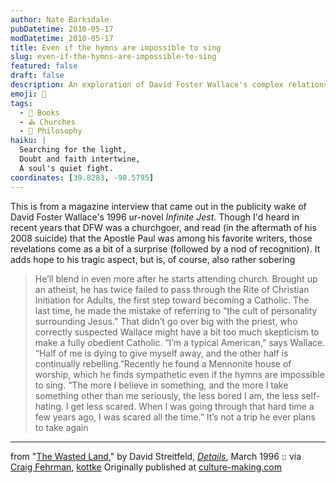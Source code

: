 ```yaml
---
author: Nate Barksdale
pubDatetime: 2010-05-17
modDatetime: 2010-05-17
title: Even if the hymns are impossible to sing
slug: even-if-the-hymns-are-impossible-to-sing
featured: false
draft: false
description: An exploration of David Foster Wallace's complex relationship with faith and skepticism, revealing his struggles with church and belief.
emoji: 🙏
tags:
  - 📖 Books
  - ⛪ Churches
  - 🤔 Philosophy
haiku: |
  Searching for the light,  
  Doubt and faith intertwine,  
  A soul's quiet fight.
coordinates: [39.8283, -98.5795]
---
```


This is from a magazine interview that came out in the publicity wake of David Foster Wallace's 1996 ur-novel _Infinite Jest_. Though I'd heard in recent years that DFW was a churchgoer, and read (in the aftermath of his 2008 suicide) that the Apostle Paul was among his favorite writers, those revelations come as a bit of a surprise (followed by a nod of recognition). It adds hope to his tragic aspect, but is, of course, also rather sobering

> He’ll blend in even more after he starts attending church. Brought up an atheist, he has twice failed to pass through the Rite of Christian Initiation for Adults, the first step toward becoming a Catholic. The last time, he made the mistake of referring to “the cult of personality surrounding Jesus.” That didn’t go over big with the priest, who correctly suspected Wallace might have a bit too much skepticism to make a fully obedient Catholic. “I’m a typical American,” says Wallace. “Half of me is dying to give myself away, and the other half is continually rebelling.”Recently he found a Mennonite house of worship, which he finds sympathetic even if the hymns are impossible to sing. “The more I believe in something, and the more I take something other than me seriously, the less bored I am, the less self-hating. I get less scared. When I was going through that hard time a few years ago, I was scared all the time.” It’s not a trip he ever plans to take again

---

from "[The Wasted Land](http://craigfehrman.com/2010/05/05/details-1996-profile-of-david-foster-wallace/)," by David Streitfeld, [_Details_](http://craigfehrman.com/2010/05/05/details-1996-profile-of-david-foster-wallace/), March 1996 :: via [Craig Fehrman](http://www.details.com/), [kottke](http://kottke.org/10/05/lost-dfw-profile) Originally published at [culture-making.com](http://www.culture-making.com)

